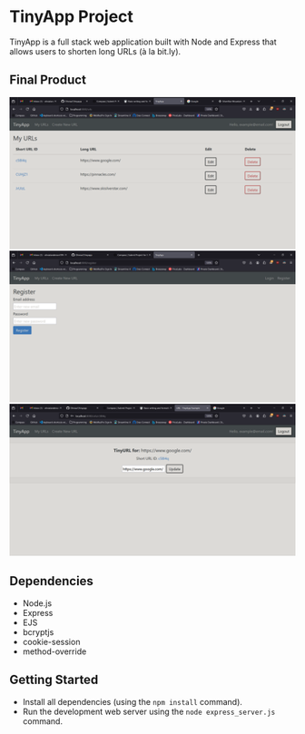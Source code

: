 # TinyApp Project

TinyApp is a full stack web application built with Node and Express that allows users to shorten long URLs (à la bit.ly).

## Final Product

!["Screenshot of URLs page"](https://github.com/Oliviaa7/tinyapp/blob/main/docs/urls-page.png?raw=true)
!["Screenshot of Register page"](https://github.com/Oliviaa7/tinyapp/blob/main/docs/register-page.png?raw=true)
!["Screenshot of adding a New URL page"](https://github.com/Oliviaa7/tinyapp/blob/main/docs/new-url.png?raw=true)


## Dependencies

- Node.js
- Express
- EJS
- bcryptjs
- cookie-session
- method-override

## Getting Started

- Install all dependencies (using the `npm install` command).
- Run the development web server using the `node express_server.js` command.